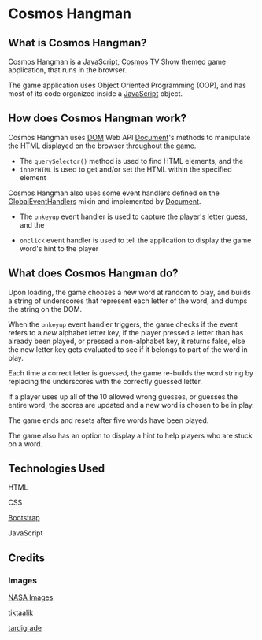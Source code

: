# Cosmos Hangman

## What is Cosmos Hangman?

Cosmos Hangman is a [JavaScript](https://en.wikipedia.org/wiki/JavaScript), [Cosmos TV Show](https://en.wikipedia.org/wiki/Cosmos:_A_Spacetime_Odyssey) themed game application, that runs in the browser.

The game application uses Object Oriented Programming (OOP), and has most of its code organized inside a [JavaScript](https://en.wikipedia.org/wiki/JavaScript) object.


## How does Cosmos Hangman work?

Cosmos Hangman uses [DOM](https://developer.mozilla.org/en-US/docs/Web/API/Document_Object_Model) Web API [Document](https://developer.mozilla.org/en-US/docs/Web/API/Document)'s methods to manipulate the HTML displayed on the browser throughout the game.

- The `querySelector()`  method is used to find HTML elements, and the
-  `innerHTML` is used to get and/or set the HTML within the specified element

Cosmos Hangman also uses some event handlers defined on the [GlobalEventHandlers](https://developer.mozilla.org/en-US/docs/Web/API/GlobalEventHandlers) mixin and implemented by [Document](https://developer.mozilla.org/en-US/docs/Web/API/Document).

- The   `onkeyup` event handler is used to capture the player's letter guess, and the

- `onclick`  event handler is used to tell the application to display the game word's hint to the player

## What does Cosmos Hangman do?

Upon loading, the game chooses a new word at random to play, and builds a string of underscores that represent each letter of the word, and dumps the string on the DOM.

When the `onkeyup` event handler triggers, the game  checks if the event refers to a *new* alphabet letter key, if the player pressed a letter than has already been played, or pressed a non-alphabet key, it returns false, else the new letter key gets evaluated to see if it belongs to part of the word in play.

Each time a correct letter is guessed, the game re-builds the word string by replacing the underscores with the correctly guessed letter.

If a player uses up all of the 10 allowed wrong guesses, or guesses the entire word, the scores are updated and a new word is chosen to be in play.

The game ends and resets after five words have been played.

The game also has an option to display a hint to help players who are stuck on a word.

## Technologies Used

HTML

CSS

[Bootstrap](https://getbootstrap.com/docs/4.0/getting-started/introduction/)

JavaScript

## Credits

### Images

[NASA Images](https://www.nasa.gov/multimedia/imagegallery/index.html)

[tiktaalik](https://3c1703fe8d.site.internapcdn.net/newman/gfx/news/hires/2018/walkingfishh.jpg)

[tardigrade](https://media.mnn.com/assets/images/2018/03/3Dstock%20tardigrade%20shutter%20cc.jpg.653x0_q80_crop-smart.jpg)
